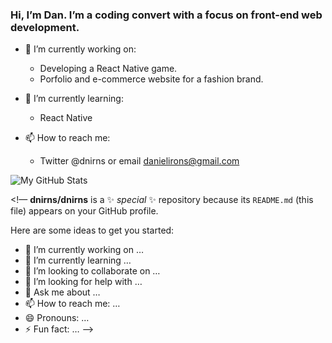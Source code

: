 ### Hi, I’m Dan. I’m a coding convert with a focus on front-end web development.

- 🔭 I’m currently working on:
	- Developing a React Native game.
	- Porfolio and e-commerce website for a fashion brand.
	
- 🌱 I’m currently learning: 
	- React Native 

- 📫 How to reach me:
	- Twitter @dnirns or email danielirons@gmail.com

![My GitHub Stats](https://github-readme-stats.vercel.app/api?username=dnirns&show_icons=true&theme=nord&count_private=true)

<!—
**dnirns/dnirns** is a ✨ _special_ ✨ repository because its `README.md` (this file) appears on your GitHub profile.

Here are some ideas to get you started:

- 🔭 I’m currently working on …
- 🌱 I’m currently learning …
- 👯 I’m looking to collaborate on …
- 🤔 I’m looking for help with …
- 💬 Ask me about …
- 📫 How to reach me: …
- 😄 Pronouns: …
- ⚡ Fun fact: …
—>
